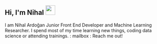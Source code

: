 ## Hi, I'm Nihal <img src="https://user-images.githubusercontent.com/1303154/88677602-1635ba80-d120-11ea-84d8-d263ba5fc3c0.gif" width="30px">
I am Nihal Ardoğan Junior Front End Developer and Machine Learning Researcher. I spend most of my time learning new things, coding data science or attending trainings.
: mailbox : Reach me out!
